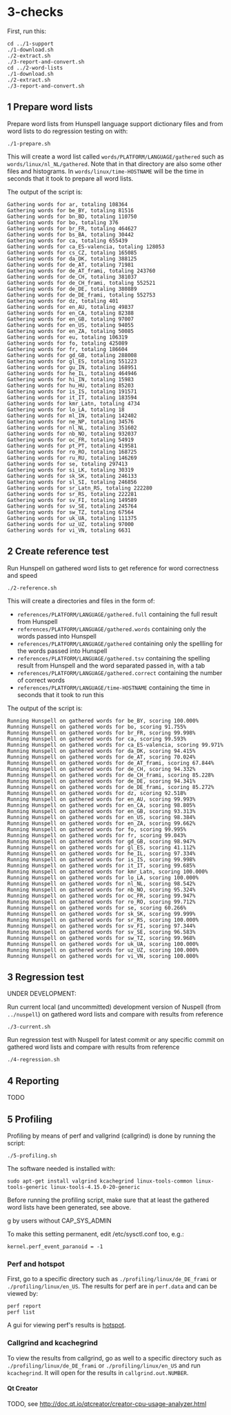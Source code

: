 # 3-checks

First, run this:

    cd ../1-support
    ./1-download.sh
    ./2-extract.sh
    ./3-report-and-convert.sh
    cd ../2-word-lists
    ./1-download.sh
    ./2-extract.sh
    ./3-report-and-convert.sh

## 1 Prepare word lists

Prepare word lists from Hunspell language support dictionary files and from word lists to do regression testing on with:

    ./1-prepare.sh

This will create a word list called `words/PLATFORM/LANGUAGE/gathered` such as `words/linux/nl_NL/gathered`. Note that in that directory are also some other files and histograms. In `words/linux/time-HOSTNAME` will be the time in seconds that it took to prepare all word lists.

The output of the script is:

    Gathering words for ar, totaling 108364
    Gathering words for be_BY, totaling 81516
    Gathering words for bn_BD, totaling 110750
    Gathering words for bo, totaling 376
    Gathering words for br_FR, totaling 464627
    Gathering words for bs_BA, totaling 30442
    Gathering words for ca, totaling 655439
    Gathering words for ca_ES-valencia, totaling 128053
    Gathering words for cs_CZ, totaling 165085
    Gathering words for da_DK, totaling 388125
    Gathering words for de_AT, totaling 71981
    Gathering words for de_AT_frami, totaling 243760
    Gathering words for de_CH, totaling 381037
    Gathering words for de_CH_frami, totaling 552521
    Gathering words for de_DE, totaling 380889
    Gathering words for de_DE_frami, totaling 552753
    Gathering words for dz, totaling 401
    Gathering words for en_AU, totaling 49837
    Gathering words for en_CA, totaling 82388
    Gathering words for en_GB, totaling 97007
    Gathering words for en_US, totaling 94055
    Gathering words for en_ZA, totaling 50085
    Gathering words for eu, totaling 106319
    Gathering words for fo, totaling 425089
    Gathering words for fr, totaling 186604
    Gathering words for gd_GB, totaling 288008
    Gathering words for gl_ES, totaling 551223
    Gathering words for gu_IN, totaling 168951
    Gathering words for he_IL, totaling 464946
    Gathering words for hi_IN, totaling 15983
    Gathering words for hu_HU, totaling 85203
    Gathering words for is_IS, totaling 191571
    Gathering words for it_IT, totaling 183594
    Gathering words for kmr_Latn, totaling 4734
    Gathering words for lo_LA, totaling 18
    Gathering words for ml_IN, totaling 142402
    Gathering words for ne_NP, totaling 34576
    Gathering words for nl_NL, totaling 351602
    Gathering words for nb_NO, totaling 932037
    Gathering words for oc_FR, totaling 54919
    Gathering words for pt_PT, totaling 419581
    Gathering words for ro_RO, totaling 168725
    Gathering words for ru_RU, totaling 146269
    Gathering words for se, totaling 297413
    Gathering words for si_LK, totaling 30319
    Gathering words for sk_SK, totaling 246133
    Gathering words for sl_SI, totaling 246856
    Gathering words for sr_Latn_RS, totaling 222280
    Gathering words for sr_RS, totaling 222281
    Gathering words for sv_FI, totaling 149589
    Gathering words for sv_SE, totaling 245764
    Gathering words for sw_TZ, totaling 67564
    Gathering words for uk_UA, totaling 111375
    Gathering words for uz_UZ, totaling 97000
    Gathering words for vi_VN, totaling 6631


## 2 Create reference test

Run Hunspell on gathered word lists to get reference for word correctness and speed

    ./2-reference.sh

This will create a directories and files in the form of:
* `references/PLATFORM/LANGUAGE/gathered.full` containing the full result from Hunspell
* `references/PLATFORM/LANGUAGE/gathered.words` containing only the words passed into Hunspell
* `references/PLATFORM/LANGUAGE/gathered` containing only the spellling for the words passed into Hunspell
* `references/PLATFORM/LANGUAGE/gathered.tsv` containing the spelling result from Hunspell and the word separated passed in, with a tab
* `references/PLATFORM/LANGUAGE/gathered.correct` containing the number of correct words
* `references/PLATFORM/LANGUAGE/time-HOSTNAME` containing the time in seconds that it took to run this

The output of the script is:

    Running Hunspell on gathered words for be_BY, scoring 100.000%
    Running Hunspell on gathered words for bo, scoring 91.755%
    Running Hunspell on gathered words for br_FR, scoring 99.998%
    Running Hunspell on gathered words for ca, scoring 99.593%
    Running Hunspell on gathered words for ca_ES-valencia, scoring 99.971%
    Running Hunspell on gathered words for da_DK, scoring 94.415%
    Running Hunspell on gathered words for de_AT, scoring 70.024%
    Running Hunspell on gathered words for de_AT_frami, scoring 67.844%
    Running Hunspell on gathered words for de_CH, scoring 94.332%
    Running Hunspell on gathered words for de_CH_frami, scoring 85.228%
    Running Hunspell on gathered words for de_DE, scoring 94.341%
    Running Hunspell on gathered words for de_DE_frami, scoring 85.272%
    Running Hunspell on gathered words for dz, scoring 92.518%
    Running Hunspell on gathered words for en_AU, scoring 99.993%
    Running Hunspell on gathered words for en_CA, scoring 98.805%
    Running Hunspell on gathered words for en_GB, scoring 93.313%
    Running Hunspell on gathered words for en_US, scoring 98.384%
    Running Hunspell on gathered words for en_ZA, scoring 99.662%
    Running Hunspell on gathered words for fo, scoring 99.995%
    Running Hunspell on gathered words for fr, scoring 99.043%
    Running Hunspell on gathered words for gd_GB, scoring 98.947%
    Running Hunspell on gathered words for gl_ES, scoring 41.112%
    Running Hunspell on gathered words for he_IL, scoring 97.334%
    Running Hunspell on gathered words for is_IS, scoring 99.998%
    Running Hunspell on gathered words for it_IT, scoring 99.685%
    Running Hunspell on gathered words for kmr_Latn, scoring 100.000%
    Running Hunspell on gathered words for lo_LA, scoring 100.000%
    Running Hunspell on gathered words for nl_NL, scoring 98.542%
    Running Hunspell on gathered words for nb_NO, scoring 95.324%
    Running Hunspell on gathered words for oc_FR, scoring 99.947%
    Running Hunspell on gathered words for ro_RO, scoring 99.712%
    Running Hunspell on gathered words for se, scoring 60.266%
    Running Hunspell on gathered words for sk_SK, scoring 99.999%
    Running Hunspell on gathered words for sr_RS, scoring 100.000%
    Running Hunspell on gathered words for sv_FI, scoring 97.344%
    Running Hunspell on gathered words for sv_SE, scoring 96.583%
    Running Hunspell on gathered words for sw_TZ, scoring 99.968%
    Running Hunspell on gathered words for uk_UA, scoring 100.000%
    Running Hunspell on gathered words for uz_UZ, scoring 100.000%
    Running Hunspell on gathered words for vi_VN, scoring 100.000%


## 3 Regression test

UNDER DEVELOPMENT:

Run current local (and uncommitted) development version of Nuspell (from `../nuspell`) on gathered word lists and compare with results from reference

    ./3-current.sh

Run regression test with Nuspell for latest commit or any specific commit on gathered word lists and compare with results from reference

    ./4-regression.sh

## 4 Reporting

TODO


## 5 Profiling

Profiling by means of perf and vallgrind (callgrind) is done by running the script:

    ./5-profiling.sh

The software needed is installed with:

    sudo apt-get install valgrind kcachegrind linux-tools-common linux-tools-generic linux-tools-4.15.0-20-generic

Before running the profiling script, make sure that at least the gathered word lists have been generated, see above.



g by users without CAP_SYS_ADMIN

To make this setting permanent, edit /etc/sysctl.conf too, e.g.:

	kernel.perf_event_paranoid = -1




### Perf and hotspot

First, go to a specific directory such as `./profiling/linux/de_DE_frami` or  `./profiling/linux/en_US`. The results for perf are in `perf.data` and can be viewed by:

    perf report
    perf list

A gui for viewing perf's results is [hotspot](https://github.com/KDAB/hotspot).


### Callgrind and kcachegrind

To view the results from callgrind, go as well to a specific directory such as `./profiling/linux/de_DE_frami` or `./profiling/linux/en_US` and run `kcachegrind`. It will open for the results in `callgrind.out.NUMBER`.

#### Qt Creator

TODO, see http://doc.qt.io/qtcreator/creator-cpu-usage-analyzer.html

